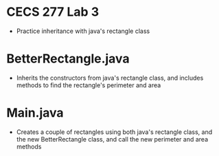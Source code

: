 # CECS 277 Lab 3
* Practice inheritance with java's rectangle class

# BetterRectangle.java
* Inherits the constructors from java's rectangle class, and includes methods to find the rectangle's perimeter and area

# Main.java
* Creates a couple of rectangles using both java's rectangle class, and the new BetterRectangle class, and call the new perimeter and area methods